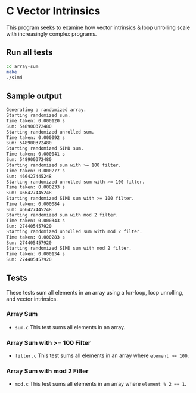 # C Vector Intrinsics

This program seeks to examine how vector intrinsics & loop unrolling scale with increasingly complex programs.

## Run all tests

``` sh
cd array-sum
make
./simd
```

## Sample output

``` sh
Generating a randomized array.
Starting randomized sum.
Time taken: 0.000120 s
Sum: 548900372480
Starting randomized unrolled sum.
Time taken: 0.000092 s
Sum: 548900372480
Starting randomized SIMD sum.
Time taken: 0.000041 s
Sum: 548900372480
Starting randomized sum with >= 100 filter.
Time taken: 0.000277 s
Sum: 466427445248
Starting randomized unrolled sum with >= 100 filter.
Time taken: 0.000233 s
Sum: 466427445248
Starting randomized SIMD sum with >= 100 filter.
Time taken: 0.000084 s
Sum: 466427445248
Starting randomized sum with mod 2 filter.
Time taken: 0.000343 s
Sum: 274405457920
Starting randomized unrolled sum with mod 2 filter.
Time taken: 0.000283 s
Sum: 274405457920
Starting randomized SIMD sum with mod 2 filter.
Time taken: 0.000134 s
Sum: 274405457920
```

## Tests
These tests sum all elements in an array using a for-loop, loop unrolling, and vector intrinsics.

### Array Sum
 - `sum.c`
This test sums all elements in an array.

### Array Sum with >= 100 Filter
 - `filter.c`
This test sums all elements in an array where `element >= 100`.

### Array Sum with mod 2 Filter
 - `mod.c`
This test sums all elements in an array where `element % 2 == 1`.
